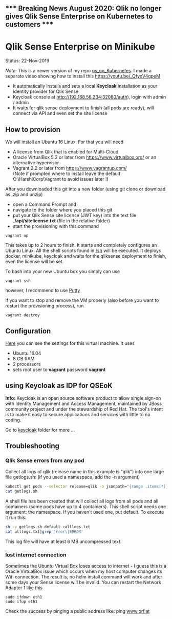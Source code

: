 *** Breaking News August 2020: Qlik no longer gives Qlik Sense Enterprise on Kubernetes to customers ***
---

# Qlik Sense Enterprise on Minikube

Status: 22-Nov-2019

*Note:* This is a newer version of my repo <a href="https://github.com/ChristofSchwarz/qs_on_Kubernetes/tree/master/vagrantprovision">qs_on_Kubernetes</a>. I made a separate video showing how to install this https://youtu.be/_QfyxV4gpeM 
 * It automatically installs and sets a local **Keycloak** installation as your identity provider for Qlik Sense
 * Keycloak console at http://192.168.56.234:32080/auth), login with admin / admin
 * It waits for qlik sense deployment to finish (all pods are ready), will connect via API and even set the site license 

 ## How to provision 

We will install an Ubuntu 16 Linux. For that you will need 

 - A license from Qlik that is enabled for Multi-Cloud
 - Oracle VirtualBox 5.2 or later from https://www.virtualbox.org/ or an alternative hypervisor
 - Vagrant 2.2 or later from https://www.vagrantup.com/ <br/>(Note if prompted where to install leave the default C:\HarshiCorp\Vagrant to avoid issues later !)

After you downloaded this git into a new folder (using git clone or download as .zip and unzip)
 * open a Command Prompt and 
 * navigate to the folder where you placed this git
 * put your Qlik Sense site license (JWT key) into the text file **./api/sitelicense.txt** (file in the relative folder)
 * start the provisioning with this command
``` 
vagrant up
```
This takes up to 2 hours to finish. It starts and completely configures an Ubuntu Linux. All the shell scripts found in <a href="sh">/sh</a> will be executed. It deploys docker, minikube, keycloak and waits for the qliksense deployment to finish, even the license will be set. 

To bash into your new Ubuntu box you simply can use 
```
vagrant ssh
```
however, I recommend to use <a href="https://www.putty.org">Putty</a>

If you want to stop and remove the VM properly (also before you want to restart the provisioning process), run
```
vagrant destroy
```

 ## Configuration

<a href="Vagrantfile">Here</a> you can see the settings for this virtual machine. It uses 
 * Ubuntu 16.04
 * 8 GB RAM
 * 2 processors
 * sets root user to __vagrant__ password __vagrant__

## using Keycloak as IDP for QSEoK

**Info:** Keycloak is an open source software product to allow single sign-on with Identity Management and Access Management, maintained by JBoss community project and under the stewardship of Red Hat. The tool's intent is to make it easy to secure applications and services with little to no coding.

Go to <a href="keycloak">keycloak</a> folder for more ...

## Troubleshooting

### Qlik Sense errors from any pod

Collect all logs of qlik (release name in this example is "qlik") into one large file getlogs.sh: 
(if you used a namespace, add the -n <namespace> argument)
```bash
kubectl get pods --selector release=qlik -o jsonpath="{range .items[*]}{'CURRPOD='}{@.metadata.name}{'\n'}{range ..containers[*]}{'echo kubectl logs $'}{'CURRPOD -c '}{@.name}{'\n'}{'kubectl logs $'}{'CURRPOD -c '}{@.name}{' -n $'}{'1\n'}{end}{end}" >getlogs.sh
cat getlogs.sh
```
A shell file has been created that will collect all logs from all pods and all containers (some pods have up to 4 containers). This shell script needs one argument: the namespace. If you haven't used one, put default. To execute it run this:
```bash
sh -v getlogs.sh default >alllogs.txt 
cat alllogs.txt|grep 'rror\|ERROR'   
```
This log file will have at least 6 MB uncompressed text. 

### lost internet connection

Sometimes the Ubuntu Virtual Box loses access to internet - I guess this is a Oracle VirtualBox issue which occurs when my host computer changes its Wifi connection. The result is, no helm install command will work and after some days your Sense license will be invalid. You can restart the Network Adapter 1 like this
```
sudo ifdown eth1
sudo ifup eth1
```
Check the success by pinging a public address like: ping www.orf.at 


